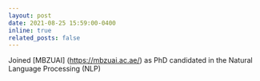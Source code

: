 ```yaml
---
layout: post
date: 2021-08-25 15:59:00-0400
inline: true
related_posts: false
---
```


Joined [MBZUAI] (https://mbzuai.ac.ae/) as PhD candidated in the Natural Language Processing (NLP)